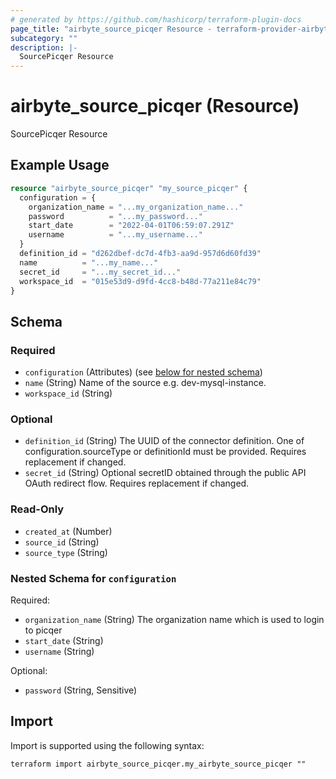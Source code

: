 ```yaml
---
# generated by https://github.com/hashicorp/terraform-plugin-docs
page_title: "airbyte_source_picqer Resource - terraform-provider-airbyte"
subcategory: ""
description: |-
  SourcePicqer Resource
---
```


# airbyte_source_picqer (Resource)

SourcePicqer Resource

## Example Usage

```terraform
resource "airbyte_source_picqer" "my_source_picqer" {
  configuration = {
    organization_name = "...my_organization_name..."
    password          = "...my_password..."
    start_date        = "2022-04-01T06:59:07.291Z"
    username          = "...my_username..."
  }
  definition_id = "d262dbef-dc7d-4fb3-aa9d-957d6d60fd39"
  name          = "...my_name..."
  secret_id     = "...my_secret_id..."
  workspace_id  = "015e53d9-d9fd-4cc8-b48d-77a211e84c79"
}
```

<!-- schema generated by tfplugindocs -->
## Schema

### Required

- `configuration` (Attributes) (see [below for nested schema](#nestedatt--configuration))
- `name` (String) Name of the source e.g. dev-mysql-instance.
- `workspace_id` (String)

### Optional

- `definition_id` (String) The UUID of the connector definition. One of configuration.sourceType or definitionId must be provided. Requires replacement if changed.
- `secret_id` (String) Optional secretID obtained through the public API OAuth redirect flow. Requires replacement if changed.

### Read-Only

- `created_at` (Number)
- `source_id` (String)
- `source_type` (String)

<a id="nestedatt--configuration"></a>
### Nested Schema for `configuration`

Required:

- `organization_name` (String) The organization name which is used to login to picqer
- `start_date` (String)
- `username` (String)

Optional:

- `password` (String, Sensitive)

## Import

Import is supported using the following syntax:

```shell
terraform import airbyte_source_picqer.my_airbyte_source_picqer ""
```
